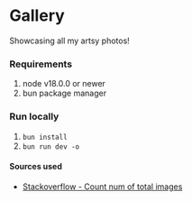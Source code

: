 # Gallery

Showcasing all my artsy photos!

### Requirements

1. node v18.0.0 or newer
2. bun package manager

### Run locally

1. `bun install`
2. `bun run dev -o`

#### Sources used
* [Stackoverflow - Count num of total images](https://stackoverflow.com/questions/55867990/is-there-a-way-to-count-how-many-files-are-in-a-folder-and-then-import-it-to-a-v)
